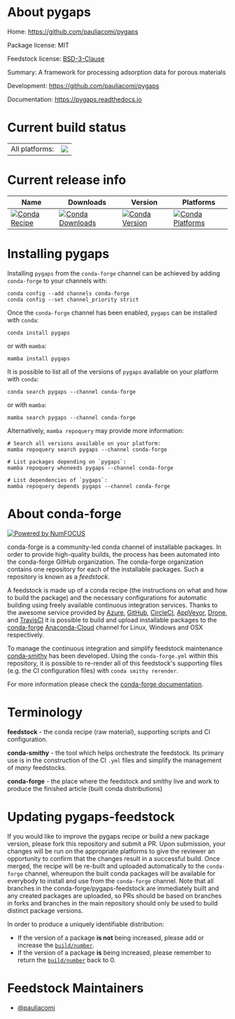 About pygaps
============

Home: https://github.com/pauliacomi/pygaps

Package license: MIT

Feedstock license: [BSD-3-Clause](https://github.com/conda-forge/pygaps-feedstock/blob/main/LICENSE.txt)

Summary: A framework for processing adsorption data for porous materials

Development: https://github.com/pauliacomi/pygaps

Documentation: https://pygaps.readthedocs.io

Current build status
====================


<table><tr><td>All platforms:</td>
    <td>
      <a href="https://dev.azure.com/conda-forge/feedstock-builds/_build/latest?definitionId=15566&branchName=main">
        <img src="https://dev.azure.com/conda-forge/feedstock-builds/_apis/build/status/pygaps-feedstock?branchName=main">
      </a>
    </td>
  </tr>
</table>

Current release info
====================

| Name | Downloads | Version | Platforms |
| --- | --- | --- | --- |
| [![Conda Recipe](https://img.shields.io/badge/recipe-pygaps-green.svg)](https://anaconda.org/conda-forge/pygaps) | [![Conda Downloads](https://img.shields.io/conda/dn/conda-forge/pygaps.svg)](https://anaconda.org/conda-forge/pygaps) | [![Conda Version](https://img.shields.io/conda/vn/conda-forge/pygaps.svg)](https://anaconda.org/conda-forge/pygaps) | [![Conda Platforms](https://img.shields.io/conda/pn/conda-forge/pygaps.svg)](https://anaconda.org/conda-forge/pygaps) |

Installing pygaps
=================

Installing `pygaps` from the `conda-forge` channel can be achieved by adding `conda-forge` to your channels with:

```
conda config --add channels conda-forge
conda config --set channel_priority strict
```

Once the `conda-forge` channel has been enabled, `pygaps` can be installed with `conda`:

```
conda install pygaps
```

or with `mamba`:

```
mamba install pygaps
```

It is possible to list all of the versions of `pygaps` available on your platform with `conda`:

```
conda search pygaps --channel conda-forge
```

or with `mamba`:

```
mamba search pygaps --channel conda-forge
```

Alternatively, `mamba repoquery` may provide more information:

```
# Search all versions available on your platform:
mamba repoquery search pygaps --channel conda-forge

# List packages depending on `pygaps`:
mamba repoquery whoneeds pygaps --channel conda-forge

# List dependencies of `pygaps`:
mamba repoquery depends pygaps --channel conda-forge
```


About conda-forge
=================

[![Powered by
NumFOCUS](https://img.shields.io/badge/powered%20by-NumFOCUS-orange.svg?style=flat&colorA=E1523D&colorB=007D8A)](https://numfocus.org)

conda-forge is a community-led conda channel of installable packages.
In order to provide high-quality builds, the process has been automated into the
conda-forge GitHub organization. The conda-forge organization contains one repository
for each of the installable packages. Such a repository is known as a *feedstock*.

A feedstock is made up of a conda recipe (the instructions on what and how to build
the package) and the necessary configurations for automatic building using freely
available continuous integration services. Thanks to the awesome service provided by
[Azure](https://azure.microsoft.com/en-us/services/devops/), [GitHub](https://github.com/),
[CircleCI](https://circleci.com/), [AppVeyor](https://www.appveyor.com/),
[Drone](https://cloud.drone.io/welcome), and [TravisCI](https://travis-ci.com/)
it is possible to build and upload installable packages to the
[conda-forge](https://anaconda.org/conda-forge) [Anaconda-Cloud](https://anaconda.org/)
channel for Linux, Windows and OSX respectively.

To manage the continuous integration and simplify feedstock maintenance
[conda-smithy](https://github.com/conda-forge/conda-smithy) has been developed.
Using the ``conda-forge.yml`` within this repository, it is possible to re-render all of
this feedstock's supporting files (e.g. the CI configuration files) with ``conda smithy rerender``.

For more information please check the [conda-forge documentation](https://conda-forge.org/docs/).

Terminology
===========

**feedstock** - the conda recipe (raw material), supporting scripts and CI configuration.

**conda-smithy** - the tool which helps orchestrate the feedstock.
                   Its primary use is in the construction of the CI ``.yml`` files
                   and simplify the management of *many* feedstocks.

**conda-forge** - the place where the feedstock and smithy live and work to
                  produce the finished article (built conda distributions)


Updating pygaps-feedstock
=========================

If you would like to improve the pygaps recipe or build a new
package version, please fork this repository and submit a PR. Upon submission,
your changes will be run on the appropriate platforms to give the reviewer an
opportunity to confirm that the changes result in a successful build. Once
merged, the recipe will be re-built and uploaded automatically to the
`conda-forge` channel, whereupon the built conda packages will be available for
everybody to install and use from the `conda-forge` channel.
Note that all branches in the conda-forge/pygaps-feedstock are
immediately built and any created packages are uploaded, so PRs should be based
on branches in forks and branches in the main repository should only be used to
build distinct package versions.

In order to produce a uniquely identifiable distribution:
 * If the version of a package **is not** being increased, please add or increase
   the [``build/number``](https://docs.conda.io/projects/conda-build/en/latest/resources/define-metadata.html#build-number-and-string).
 * If the version of a package **is** being increased, please remember to return
   the [``build/number``](https://docs.conda.io/projects/conda-build/en/latest/resources/define-metadata.html#build-number-and-string)
   back to 0.

Feedstock Maintainers
=====================

* [@pauliacomi](https://github.com/pauliacomi/)

